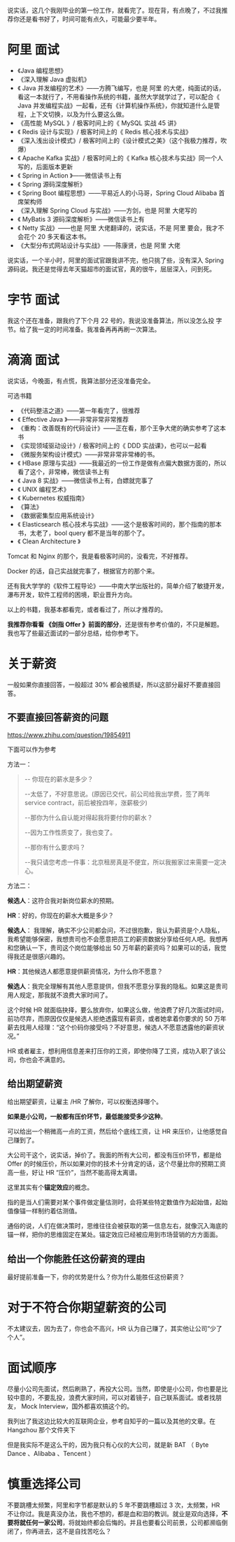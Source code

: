 说实话，这几个我刚毕业的第一份工作，就看完了。现在背，有点晚了，不过我推荐你还是看书好了，时间可能有点久，可能最少要半年。

# 阿里 面试

- 《Java 编程思想》
- 《深入理解 Java 虚拟机》
- 《 Java 并发编程的艺术》——方腾飞编写，也是 阿里 的大佬，纯面试的话，看这一本就行了，不用看操作系统的书籍，虽然大学就学过了，可以配合《 Java 并发编程实战》一起看，还有《计算机操作系统》，你就知道什么是管程，上下文切换，以及为什么要这么做。
- 《高性能 MySQL 》/ 极客时间上的《 MySQL 实战 45 讲》
- 《 Redis 设计与实现》/ 极客时间上的《 Redis 核心技术与实战》
- 《深入浅出设计模式》/ 极客时间上的《设计模式之美》（这个我极力推荐，吹爆）
- 《 Apache Kafka 实战》/ 极客时间上的《 Kafka 核心技术与实战》同一个人写的，后面版本更新
- 《 Spring in Action 》——微信读书上有
- 《 Spring 源码深度解析》
- 《 Spring Boot 编程思想》——平易近人的小马哥，Spring Cloud Alibaba 首席架构师
- 《深入理解 Spring Cloud 与实战》——方剑，也是 阿里 大佬写的
- 《 MyBatis 3 源码深度解析》——微信读书上有
- 《 Netty 实战》——也是 阿里 大佬翻译的，说实话，不是 阿里 要会，我才不会花个 20 多天看这本书。
- 《大型分布式网站设计与实战》——陈康贤，也是 阿里 大佬

说实话，一个半小时，阿里的面试官跟我讲不完，他只挑了些，没有深入 Spring 源码说。我还是觉得去年天猫超市的面试官，真的很牛，层层深入，问到死。

# 字节 面试
我这个还在准备，跟我约了下个月 22 号的，我说没准备算法，所以没怎么投 字节。给了我一定的时间准备。我准备再再再刷一次算法。

# 滴滴 面试

说实话，今晚面，有点慌，我算法部分还没准备完全。

可选书籍

- 《代码整洁之道》——第一年看完了，很推荐
- 《 Effective Java 》——非常非常非常推荐
- 《重构：改善既有的代码设计》——正在看，那个王争大佬的确实参考了这本书
- 《实现领域驱动设计》/ 极客时间上的《 DDD 实战课》，也可以一起看
- 《微服务架构设计模式》——非常非常非常棒的书。
- 《 HBase 原理与实战》——我最近的一份工作是做有点偏大数据方面的，所以看了这个，非常棒，微信读书上有
- 《 Java 8 实战》——微信读书上有，白嫖就完事了
- 《 UNIX 编程艺术》
- 《 Kubernetes 权威指南》
- 《算法》
- 《数据密集型应用系统设计》
- 《 Elasticsearch 核心技术与实战》——这个是极客时间的，那个指南的那本书，太老了，bool query 都不是当年的那个了。
- 《 Clean Architecture 》 

Tomcat 和 Nginx 的那个，我是看极客时间的，没看完，不好推荐。

Docker 的话，自己实战就完事了，根据官方的那个来。

还有我大学学的《软件工程导论》——中南大学出版社的，简单介绍了敏捷开发，瀑布开发，软件工程师的困境，职业晋升方向。

以上的书籍，我基本都看完，或者看过了，所以才推荐的。

**我推荐你看看 《剑指 Offer 》前面的部分**，还是很有参考价值的，不只是解题。我也写了些最近面试的一部分总结，给你参考下。

# 关于薪资

一般如果你直接回答，一般超过 30% 都会被质疑，所以这部分最好不要直接回答。

## 不要直接回答薪资的问题

https://www.zhihu.com/question/19854911

下面可以作为参考

方法一：

> -- 你现在的薪水是多少？
>
> --太低了，不好意思说。(原因已交代，前公司给我出学费，签了两年 service contract，前后被拴四年，涨薪极少)
>
> --那你为什么自认能对得起我将要付你的薪水？
>
> --因为工作性质变了，我也变了。
>
> --那你有什么要求吗？
>
> --我只请您考虑一件事：北京租房真是不便宜，所以我搬家过来需要一定决心。

方法二：

**候选人**：这符合我对新岗位薪水的预期。

**HR**：好的，你现在的薪水大概是多少？

**候选人**： 我理解，确实不少公司都会问，不过很抱歉，我认为薪资是个人隐私，我希望能够保密，我想贵司也不会愿意把员工的薪资数据分享给任何人吧。我想再和您确认一下，贵司这个岗位能够给出 50 万年薪的薪资吗？如果可以的话，我觉得我还是很感兴趣的。

**HR**：其他候选人都愿意提供薪资情况，为什么你不愿意？

**候选人**：我完全理解有其他人愿意提供，但我不愿意分享我的隐私。如果这是贵司用人规定，那我就不浪费大家时间了。

这个时候 HR 就面临抉择，要么放弃你，如果这么做，他浪费了好几次面试时间，前功尽弃，而原因仅仅是候选人拒绝透露现有薪资，或者她拿着你要求的 50 万年薪去找用人经理：“这个价码你接受吗？不好意思，候选人不愿意透露他的薪资状况。”

HR 或者雇主，想利用信息差来打压你的工资，即使你降了工资，成功入职了该公司，你也会不满意的。

## 给出期望薪资

给出期望薪资，让雇主 /HR 了解你，可以权衡选择哪个。

**如果是小公司，一般都有压价环节，最低能接受多少这种**。

可以给出一个稍微高一点的工资，然后给个底线工资，让 HR 来压价，让他感觉自己赚到了。

大公司干这个，说实话，掉价了。我面的所有大公司，都没有压价环节，都是给 Offer 的时候压价，所以如果对你的技术十分肯定的话，这个尽量比你的预期工资高一些，好让 HR “压价”，当然不能高得太离谱。

这里其实有个**锚定效应**的概念。

指的是当人们需要对某个事件做定量估测时，会将某些特定数值作为起始值，起始值像锚一样制约着估测值。

通俗的说，人们在做决策时，思维往往会被获取的第一信息左右，就像沉入海底的锚一样，把你的思维固定在某处。锚定效应已经被应用到市场营销的方方面面。

## 给出一个你能胜任这份薪资的理由

最好提前准备一下，你的优势是什么？你为什么能胜任这份薪资？

# 对于不符合你期望薪资的公司

不太建议去，因为去了，你也会不高兴，HR 认为自己赚了，其实他让公司“少了个人”。

# 面试顺序

尽量小公司先面试，然后刷熟了，再投大公司。当然，即使是小公司，你也要是比较中意的，不要乱投，浪费大家时间，可以对着镜子，自己联系面试。或者找朋友， Mock Interview，国外都喜欢搞这个的。

我列出了我这边比较大的互联网企业，参考自知乎的一篇以及其他的文章。在 Hangzhou 那个文件夹下

但是我实际不是这么干的，因为我只有心仪的大公司，就是新 BAT （ Byte Dance 、Alibaba 、Tencent ）

# 慎重选择公司

不要跳槽太频繁，阿里和字节都是默认的 5 年不要跳槽超过 3 次，太频繁，HR 不让你过。我是真没办法，我也不想的，都是血和泪的教训。就业是双向选择，**不要将就任何一家公司**，将就始终都会后悔的。并且也要看公司前景，公司都濒临倒闭了，你再进去，这不是自找苦吃么？